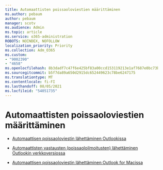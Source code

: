 ```yaml
---
title: Automaattisten poissaoloviestien määrittäminen
ms.author: pebaum
author: pebaum
manager: scotv
ms.audience: Admin
ms.topic: article
ms.service: o365-administration
ROBOTS: NOINDEX, NOFOLLOW
localization_priority: Priority
ms.collection: Adm_O365
ms.custom:
- "9002390"
- "4658"
ms.openlocfilehash: 8b3dadf7c47f6e425bf83a00ccd153119213e1af7687e0bc73b35384ec9a7ae2
ms.sourcegitcommit: b5f7da89a650d2915dc652449623c78be6247175
ms.translationtype: MT
ms.contentlocale: fi-FI
ms.lasthandoff: 08/05/2021
ms.locfileid: "54051735"
---
```

# <a name="setting-up-out-of-office-automatic-replies"></a>Automaattisten poissaoloviestien määrittäminen

- [Automaattisen poissaoloviestin lähettäminen Outlookissa](https://support.office.com/article/9742f476-5348-4f9f-997f-5e208513bd67)

- [Automaattisten vastausten (poissaoloilmoitusten) lähettäminen Outlookin verkkoversiossa](https://support.office.com/article/0c193ab0-b9e1-4058-84be-a5b014242290)

- [Automaattisen poissaoloviestin lähettäminen Outlook for Macissa](https://support.office.com/article/4e07ab75-beda-4f9e-bcdc-44471ebacdee)
